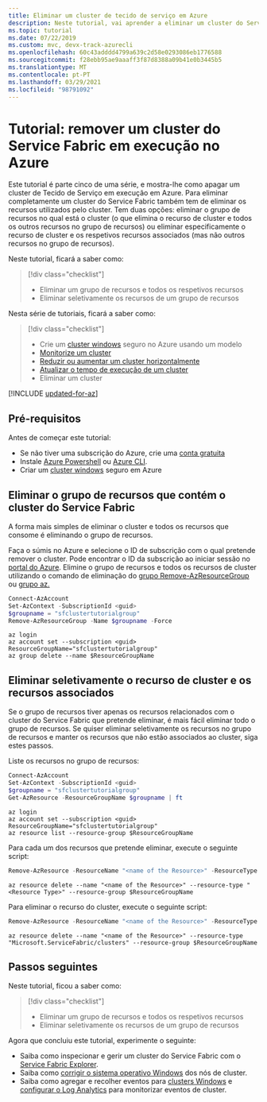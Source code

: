 ```yaml
---
title: Eliminar um cluster de tecido de serviço em Azure
description: Neste tutorial, vai aprender a eliminar um cluster do Service Fabric alojado no Azure e todos os respetivos recursos. Pode eliminar o grupo de recursos que contém o cluster ou eliminar seletivamente os recursos.
ms.topic: tutorial
ms.date: 07/22/2019
ms.custom: mvc, devx-track-azurecli
ms.openlocfilehash: 60c43adddd4799a639c2d58e0293086eb1776588
ms.sourcegitcommit: f28ebb95ae9aaaff3f87d8388a09b41e0b3445b5
ms.translationtype: MT
ms.contentlocale: pt-PT
ms.lasthandoff: 03/29/2021
ms.locfileid: "98791092"
---
```

# <a name="tutorial-remove-a-service-fabric-cluster-running-in-azure"></a>Tutorial: remover um cluster do Service Fabric em execução no Azure

Este tutorial é parte cinco de uma série, e mostra-lhe como apagar um cluster de Tecido de Serviço em execução em Azure. Para eliminar completamente um cluster do Service Fabric também tem de eliminar os recursos utilizados pelo cluster. Tem duas opções: eliminar o grupo de recursos no qual está o cluster (o que elimina o recurso de cluster e todos os outros recursos no grupo de recursos) ou eliminar especificamente o recurso de cluster e os respetivos recursos associados (mas não outros recursos no grupo de recursos).

Neste tutorial, ficará a saber como:

> [!div class="checklist"]
> * Eliminar um grupo de recursos e todos os respetivos recursos
> * Eliminar seletivamente os recursos de um grupo de recursos

Nesta série de tutoriais, ficará a saber como:
> [!div class="checklist"]
> * Crie um [cluster windows](service-fabric-tutorial-create-vnet-and-windows-cluster.md) seguro no Azure usando um modelo
> * [Monitorize um cluster](service-fabric-tutorial-monitor-cluster.md)
> * [Reduzir ou aumentar um cluster horizontalmente](service-fabric-tutorial-scale-cluster.md)
> * [Atualizar o tempo de execução de um cluster](service-fabric-tutorial-upgrade-cluster.md)
> * Eliminar um cluster


[!INCLUDE [updated-for-az](../../includes/updated-for-az.md)]

## <a name="prerequisites"></a>Pré-requisitos

Antes de começar este tutorial:

* Se não tiver uma subscrição do Azure, crie uma [conta gratuita](https://azure.microsoft.com/free/?WT.mc_id=A261C142F)
* Instale [Azure Powershell](/powershell/azure//install-az-ps) ou [Azure CLI](/cli/azure/install-azure-cli).
* Criar um [cluster windows](service-fabric-tutorial-create-vnet-and-windows-cluster.md) seguro em Azure

## <a name="delete-the-resource-group-containing-the-service-fabric-cluster"></a>Eliminar o grupo de recursos que contém o cluster do Service Fabric
A forma mais simples de eliminar o cluster e todos os recursos que consome é eliminando o grupo de recursos.

Faça o súmis no Azure e selecione o ID de subscrição com o qual pretende remover o cluster.  Pode encontrar o ID da subscrição ao iniciar sessão no [portal do Azure](https://portal.azure.com). Elimine o grupo de recursos e todos os recursos de cluster utilizando o comando de eliminação do [grupo Remove-AzResourceGroup](/powershell/module/az.resources/remove-azresourcegroup) ou [grupo az.](/cli/azure/group)

```powershell
Connect-AzAccount
Set-AzContext -SubscriptionId <guid>
$groupname = "sfclustertutorialgroup"
Remove-AzResourceGroup -Name $groupname -Force
```

```azurecli
az login
az account set --subscription <guid>
ResourceGroupName="sfclustertutorialgroup"
az group delete --name $ResourceGroupName
```

## <a name="selectively-delete-the-cluster-resource-and-the-associated-resources"></a>Eliminar seletivamente o recurso de cluster e os recursos associados
Se o grupo de recursos tiver apenas os recursos relacionados com o cluster do Service Fabric que pretende eliminar, é mais fácil eliminar todo o grupo de recursos. Se quiser eliminar seletivamente os recursos no grupo de recursos e manter os recursos que não estão associados ao cluster, siga estes passos.

Liste os recursos no grupo de recursos:

```powershell
Connect-AzAccount
Set-AzContext -SubscriptionId <guid>
$groupname = "sfclustertutorialgroup"
Get-AzResource -ResourceGroupName $groupname | ft
```

```azurecli
az login
az account set --subscription <guid>
ResourceGroupName="sfclustertutorialgroup"
az resource list --resource-group $ResourceGroupName
```

Para cada um dos recursos que pretende eliminar, execute o seguinte script:

```powershell
Remove-AzResource -ResourceName "<name of the Resource>" -ResourceType "<Resource Type>" -ResourceGroupName $groupname -Force
```

```azurecli
az resource delete --name "<name of the Resource>" --resource-type "<Resource Type>" --resource-group $ResourceGroupName
```

Para eliminar o recurso do cluster, execute o seguinte script:

```powershell
Remove-AzResource -ResourceName "<name of the Resource>" -ResourceType "Microsoft.ServiceFabric/clusters" -ResourceGroupName $groupname -Force
```

```azurecli
az resource delete --name "<name of the Resource>" --resource-type "Microsoft.ServiceFabric/clusters" --resource-group $ResourceGroupName
```

## <a name="next-steps"></a>Passos seguintes

Neste tutorial, ficou a saber como:

> [!div class="checklist"]
> * Eliminar um grupo de recursos e todos os respetivos recursos
> * Eliminar seletivamente os recursos de um grupo de recursos

Agora que concluiu este tutorial, experimente o seguinte:
* Saiba como inspecionar e gerir um cluster do Service Fabric com o [Service Fabric Explorer](service-fabric-visualizing-your-cluster.md).
* Saiba como [corrigir o sistema operativo Windows](service-fabric-patch-orchestration-application.md) dos nós de cluster.
* Saiba como agregar e recolher eventos para [clusters Windows](service-fabric-diagnostics-event-aggregation-wad.md) e [configurar o Log Analytics](service-fabric-diagnostics-oms-setup.md) para monitorizar eventos de cluster.
